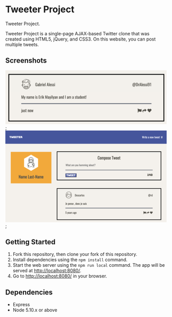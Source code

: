 # Tweeter Project

Tweeter Project.

Tweeter Project is a single-page AJAX-based Twitter clone that was created using HTML5, jQuery, and CSS3. On this website, you can post multiple tweets.

## Screenshots

!["Screenshot of the Tweet Box"](./docs/tweet-box.png);
!["Screenshot of the Tweeter Website"](./docs/tweet-web.png);

## Getting Started

1. Fork this repository, then clone your fork of this repository.
2. Install dependencies using the `npm install` command.
3. Start the web server using the `npm run local` command. The app will be served at <http://localhost:8080/>.
4. Go to <http://localhost:8080/> in your browser.

## Dependencies

- Express
- Node 5.10.x or above

